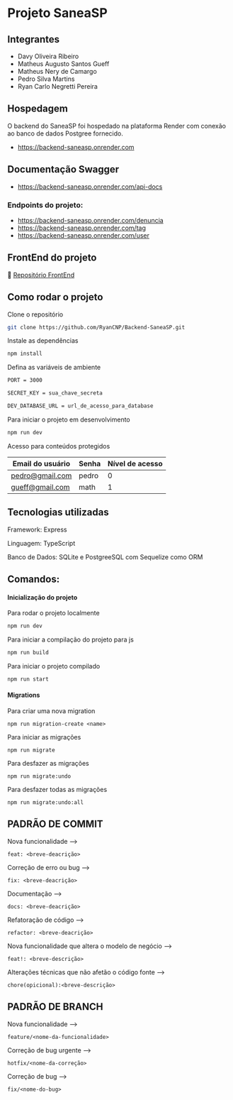 # Projeto SaneaSP

## Integrantes

- Davy Oliveira Ribeiro
- Matheus Augusto Santos Gueff
- Matheus Nery de Camargo
- Pedro Silva Martins   
- Ryan Carlo Negretti Pereira

## Hospedagem
O backend do SaneaSP foi hospedado na plataforma Render com conexão ao banco de dados Postgree fornecido.
- https://backend-saneasp.onrender.com

## Documentação Swagger
- https://backend-saneasp.onrender.com/api-docs

### Endpoints do projeto:
- https://backend-saneasp.onrender.com/denuncia
- https://backend-saneasp.onrender.com/tag
- https://backend-saneasp.onrender.com/user

## FrontEnd do projeto
🔗 [Repositório FrontEnd](https://github.com/MathGueff/FrontEnd-SaneaSP.git)

## Como rodar o projeto

Clone o repositório
``` bash
git clone https://github.com/RyanCNP/Backend-SaneaSP.git
```

Instale as dependências
``` bash
npm install
```
Defina as variáveis de ambiente
``` bash
PORT = 3000

SECRET_KEY = sua_chave_secreta

DEV_DATABASE_URL = url_de_acesso_para_database
```

Para iniciar o projeto em desenvolvimento
``` bash
npm run dev
```

Acesso para conteúdos protegidos

| Email do usuário | Senha | Nível de acesso |
|------------------|-------|-----------------|
| pedro@gmail.com  | pedro | 0               |
| gueff@gmail.com  | math  | 1               |

## Tecnologias utilizadas

Framework: Express

Linguagem: TypeScript

Banco de Dados: SQLite e PostgreeSQL com Sequelize como ORM

## Comandos:

#### Inicialização do projeto

Para rodar o projeto localmente
``` bash
npm run dev
```

Para iniciar a compilação do projeto para js
``` bash
npm run build
```

Para iniciar o projeto compilado
``` bash
npm run start
```

#### Migrations

Para criar uma nova migration

```
npm run migration-create <name>
```

Para iniciar as migrações
```
npm run migrate
```

Para desfazer as migrações
```
npm run migrate:undo
```

Para desfazer todas as migrações
```
npm run migrate:undo:all
```

## PADRÃO DE COMMIT

Nova funcionalidade -->
```
feat: <breve-deacrição>
```
Correção de erro ou bug -->
```
fix: <breve-deacrição>
```
Documentação -->
```
docs: <breve-deacrição>
```
Refatoração de código -->
```
refactor: <breve-deacrição>
```
Nova funcionalidade que altera o modelo de negócio -->
```
feat!: <breve-descrição>
```

Alterações técnicas que não afetão o código fonte -->
```
chore(opicional):<breve-descrição>
```

## PADRÃO DE BRANCH

Nova funcionalidade -->
```
feature/<nome-da-funcionalidade>
```

Correção de bug urgente -->
```
hotfix/<nome-da-correção>
```

Correção de bug -->
```
fix/<nome-do-bug>
```
